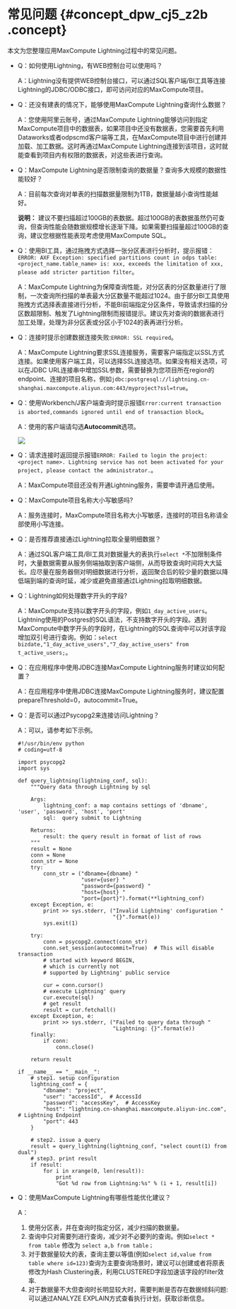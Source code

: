 # 常见问题 {#concept_dpw_cj5_z2b .concept}

本文为您整理应用MaxCompute Lightning过程中的常见问题。

-   Q：如何使用Lightning，有WEB控制台可以使用吗？

    A：Lightning没有提供WEB控制台接口，可以通过SQL客户端/BI工具等连接Lightning的JDBC/ODBC接口，即可访问对应的MaxCompute项目。

-   Q：还没有建表的情况下，能够使用MaxCompute Lightning查询什么数据？

    A：您使用阿里云账号，通过MaxCompute Lightning能够访问到指定MaxCompute项目中的数据表，如果项目中还没有数据表，您需要首先利用Dataworks或者odpscmd客户端等工具，在MaxCompute项目中进行创建并加载、加工数据。这时再通过MaxCompute Lightning连接到该项目，这时就能查看到项目内有权限的数据表，对这些表进行查询。

-   Q：MaxCompute Lightning是否限制查询的数据量？查询多大规模的数据性能较好？

    A：目前每次查询对单表的扫描数据量限制为1TB，数据量越小查询性能越好。

    **说明：** 建议不要扫描超过100GB的表数据。超过100GB的表数据虽然仍可查询，但查询性能会随数据规模增长逐渐下降。如果需要扫描量超过100GB的查询，建议您根据性能表现考虑使用MaxCompute SQL。

-   Q：使用BI工具，通过拖拽方式选择一张分区表进行分析时，提示报错：`ERROR: AXF Exception: specified partitions count in odps table: <project_name.table_name> is: xxx, exceeds the limitation of xxx, please add stricter partition filter`。

    A：MaxCompute Lightning为保障查询性能，对分区表的分区数量进行了限制，一次查询所扫描的单表最大分区数量不能超过1024。由于部分BI工具使用拖拽方式选择表直接进行分析，不能BI前端指定分区条件，导致请求扫描的分区数超限制、触发了Lightning限制而报错提示。建议先对查询的数据表进行加工处理，处理为非分区表或分区小于1024的表再进行分析。

-   Q：连接时提示创建数据连接失败:`ERROR: SSL required`。

    A：MaxCompute Lightning要求SSL连接服务，需要客户端指定以SSL方式连接。如果使用客户端工具，可以选择SSL连接选项。如果没有相关选项，可以在JDBC URL连接串中增加SSL参数，需要替换为您项目所在region的endpoint、连接的项目名称，例如`jdbc:postgresql://lightning.cn-shanghai.maxcompute.aliyun.com:443/myproject?ssl=true`。

-   Q：使用Workbench/J客户端查询时提示报错`Error:current transaction is aborted,commands ignored until end of transaction block`。

    A：使用的客户端请勾选**Autocommit**选项。

    ![](http://static-aliyun-doc.oss-cn-hangzhou.aliyuncs.com/assets/img/20130/155049133111171_zh-CN.jpg)

-   Q：请求连接时返回提示报错`ERROR: Failed to login the project: <project name>. Lightning service has not been activated for your project, please contact the administrator.`。

    A：MaxCompute项目还没有开通Lightning服务，需要申请开通后使用。

-   Q：MaxCompute项目名称大小写敏感吗?

    A：服务连接时，MaxCompute项目名称大小写敏感，连接时的项目名称请全部使用小写连接。

-   Q：是否推荐直接通过Lightning拉取全量明细数据？

    A：通过SQL客户端工具/BI工具对数据量大的表执行`select *`不加限制条件时，大量数据需要从服务侧端抽取到客户端侧，从而导致查询时间将大大延长。应尽量在服务器侧对明细数据进行分析，返回聚合后的较少量的数据以降低端到端的查询时延，减少或避免直接通过Lightning拉取明细数据。

-   Q：Lightning如何处理数字开头的字段?

    A：MaxCompute支持以数字开头的字段，例如`1_day_active_users`。Lightning使用的Postgres的SQL语法，不支持数字开头的字段。遇到MaxCompute中数字开头的字段时，在Lightning的SQL查询中可以对该字段增加双引号进行查询。例如：`select bizdate,"1_day_active_users","7_day_active_users" from t_active_users;`。

-   Q：在应用程序中使用JDBC连接MaxCompute Lightning服务时建议如何配置？

    A：在应用程序中使用JDBC连接MaxCompute Lightning服务时，建议配置prepareThreshold=0，autocommit=True。

-   Q：是否可以通过Psycopg2来连接访问Lightning？

    A：可以，请参考如下示例。

    ```language-python
    #!/usr/bin/env python
    # coding=utf-8
    
    import psycopg2
    import sys
    
    def query_lightning(lightning_conf, sql):
        """Query data through Lightning by sql
    
        Args:
            lightning_conf: a map contains settings of 'dbname', 'user', 'password', 'host', 'port'
            sql:  query submit to Lightning
    
        Returns:
            result: the query result in format of list of rows
        """
        result = None
        conn = None
        conn_str = None
        try:
            conn_str = ("dbname={dbname} "
                        "user={user} "
                        "password={password} "
                        "host={host} "
                        "port={port}").format(**lightning_conf)
        except Exception, e:
            print >> sys.stderr, ("Invalid Lightning' configuration "
                                  "{}".format(e))
            sys.exit(1)
    
        try:
            conn = psycopg2.connect(conn_str)
            conn.set_session(autocommit=True)  # This will disable transaction
            # started with keyword BEGIN,
            # which is currently not
            # supported by Lightning' public service
    
            cur = conn.cursor()
            # execute Lightning' query
            cur.execute(sql)
            # get result
            result = cur.fetchall()
        except Exception, e:
            print >> sys.stderr, ("Failed to query data through "
                                  "Lightning: {}".format(e))
        finally:
            if conn:
                conn.close()
    
        return result
    
    if __name__ == "__main__":
        # step1. setup configuration
        lightning_conf = {
            "dbname": "project",
            "user": "accessId",  # AccessId
            "password": "accessKey",  # AccessKey
            "host": "lightning.cn-shanghai.maxcompute.aliyun-inc.com", # Lightning Endpoint
            "port": 443
        }
    
        # step2. issue a query
        result = query_lightning(lightning_conf, "select count(1) from dual")
        # step3. print result
        if result:
            for i in xrange(0, len(result)):
                print
                "Got %d row from Lightning:%s" % (i + 1, result[i])
    ```

-   Q：使用MaxCompute Lightning有哪些性能优化建议？

    A：

    1.  使用分区表，并在查询时指定分区，减少扫描的数据量。
    2.  查询中只对需要列进行查询，减少对不必要列的查询。例如`select * from table` 修改为 `select a,b from table；`
    3.  对于数据量较大的表，查询主要以等值\(例如`select id,value from table where id=123)`查询为主要查询场景时，建议可以创建或者将原表修改为Hash Clustering表，利用CLUSTERED字段加速该字段的filter效率.
    4.  对于数据量不大但查询时长明显较大时，需要判断是否存在数据倾斜问题:可以通过ANALYZE EXPLAIN方式查看执行计划，获取诊断信息。

 

